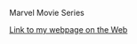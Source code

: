 Marvel Movie Series

[Link to my webpage on the Web](https://jeremyferrer824.github.io/Marvel-Movie-Series/)
